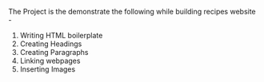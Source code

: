 The Project is the demonstrate the following while building recipes website -
1. Writing HTML boilerplate
2. Creating Headings
3. Creating Paragraphs
4. Linking webpages
5. Inserting Images
